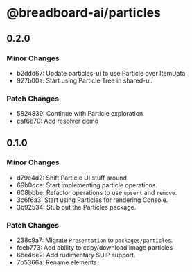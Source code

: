 # @breadboard-ai/particles

## 0.2.0

### Minor Changes

- b2ddd67: Update particles-ui to use Particle over ItemData
- 927b00a: Start using Particle Tree in shared-ui.

### Patch Changes

- 5824839: Continue with Particle exploration
- caf6e70: Add resolver demo

## 0.1.0

### Minor Changes

- d79e4d2: Shift Particle UI stuff around
- 69b0dce: Start implementing particle operations.
- 608bbbe: Refactor operations to use `upsert` and `remove`.
- 3c6f6a3: Start using Particles for rendering Console.
- 3b92534: Stub out the Particles package.

### Patch Changes

- 238c9a7: Migrate `Presentation` to `packages/particles`.
- fceb773: Add ability to copy/download image particles
- 6be46e2: Add rudimentary SUIP support.
- 7b5366a: Rename elements
